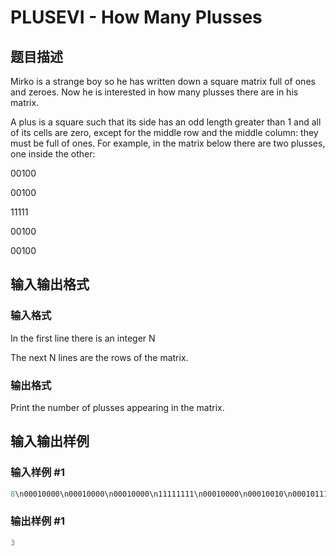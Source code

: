 # PLUSEVI - How Many Plusses

## 题目描述

Mirko is a strange boy so he has written down a square matrix full of ones and zeroes. Now he is interested in how many plusses there are in his matrix.

A plus is a square such that its side has an odd length greater than 1 and all of its cells are zero, except for the middle row and the middle column: they must be full of ones. For example, in the matrix below there are two plusses, one inside the other:

00100

00100

11111

00100

00100

## 输入输出格式

### 输入格式

In the first line there is an integer N

The next N lines are the rows of the matrix.

### 输出格式

Print the number of plusses appearing in the matrix.

## 输入输出样例

### 输入样例 #1

```cpp
8\n00010000\n00010000\n00010000\n11111111\n00010000\n00010010\n00010111\n00010010\n\n\n
```


### 输出样例 #1

```cpp
3
```


